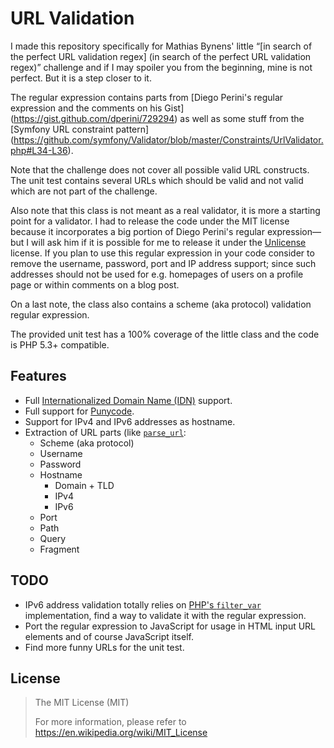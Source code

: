 # URL Validation
I made this repository specifically for Mathias Bynens' little “[in search of the perfect URL validation regex]
(in search of the perfect URL validation regex)” challenge and if I may spoiler you from the beginning, mine is not
perfect. But it is a step closer to it.

The regular expression contains parts from [Diego Perini's regular expression and the comments on his Gist]
(https://gist.github.com/dperini/729294) as well as some stuff from the [Symfony URL constraint pattern]
(https://github.com/symfony/Validator/blob/master/Constraints/UrlValidator.php#L34-L36).

Note that the challenge does not cover all possible valid URL constructs. The unit test contains several URLs which
should be valid and not valid which are not part of the challenge.

Also note that this class is not meant as a real validator, it is more a starting point for a validator. I had to
release the code under the MIT license because it incorporates a big portion of Diego Perini's regular expression—but I
will ask him if it is possible for me to release it under the [Unlicense](http://unlicense.org) license. If you plan to
use this regular expression in your code consider to remove the username, password, port and IP address support; since
such addresses should not be used for e.g. homepages of users on a profile page or within comments on a blog post.

On a last note, the class also contains a scheme (aka protocol) validation regular expression.

The provided unit test has a 100% coverage of the little class and the code is PHP 5.3+ compatible.

## Features
* Full [Internationalized Domain Name (IDN)](https://en.wikipedia.org/wiki/Internationalized_domain_name) support.
* Full support for [Punycode](https://en.wikipedia.org/wiki/Punycode).
* Support for IPv4 and IPv6 addresses as hostname.
* Extraction of URL parts (like [`parse_url`](https://php.net/parse-url):
  * Scheme (aka protocol)
  * Username
  * Password
  * Hostname
    * Domain + TLD
    * IPv4
    * IPv6
  * Port
  * Path
  * Query
  * Fragment

## TODO
* IPv6 address validation totally relies on [PHP's `filter_var`](https://php.net/filter-var) implementation, find a way 
  to validate it with the regular expression.
* Port the regular expression to JavaScript for usage in HTML input URL elements and of course JavaScript itself.
* Find more funny URLs for the unit test.

## License
> The MIT License (MIT)
>
> For more information, please refer to <https://en.wikipedia.org/wiki/MIT_License>
